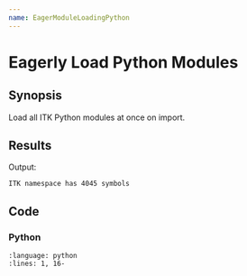 ```yaml
---
name: EagerModuleLoadingPython
---
```


# Eagerly Load Python Modules

## Synopsis

Load all ITK Python modules at once on import.

## Results

Output:

```
ITK namespace has 4045 symbols
```

## Code

### Python

```{literalinclude} Code.py
:language: python
:lines: 1, 16-
```
